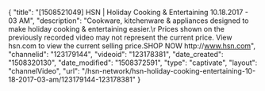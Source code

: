 {
    "title": "[1508521049] HSN | Holiday Cooking & Entertaining 10.18.2017 - 03 AM",
    "description": "Cookware, kitchenware & appliances designed to make holiday cooking & entertaining easier.\r Prices shown on the previously recorded video may not represent the current price.  View hsn.com to view the current selling price.SHOP NOW http:\/\/www.hsn.com",
    "channelid": "123179144",
    "videoid": "123178381",
    "date_created": "1508320130",
    "date_modified": "1508372591",
    "type": "captivate",
    "layout": "channelVideo",
    "url": "\/hsn-network\/hsn-holiday-cooking-entertaining-10-18-2017-03-am\/123179144-123178381"
}
